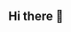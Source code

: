 ## Hi there 👋

<!--
**kolasanichetankrishna/kolasanichetankrishna** is a ✨ _special_ ✨ repository because its `README.md` (this file) appears on your GitHub profile.

Here are some ideas to get you started:

- 🔭 I am a recent graduate (Batch of 2025) with a B.Tech degree in Computer Science and Engineering (CSE) from Hindustan university.
- 🌱 I’m currently learning java full stack course.
- 👯 I’m looking to collaborate on full stack development (java and python) and machine learning.
- 🤔 I’m looking for help with getting placed in companies and intternships.
- 💬 Ask me about java DSA and OOPS concept, front-end development.
- 📫 How to reach me: kolasanichetankrishna@gmail.com
- 😄 Pronouns: he/him
- ⚡ Fun fact: I was pretty quick and smart.
-->
